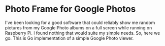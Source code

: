 # Photo Frame for Google Photos


I've been looking for a good software that could reliably show me random pictures
from my Google Photo albums on a full screen while running on Raspberry Pi.
I found nothing that would suite my simple needs. So, here we go. This is Go implementation
of a simple Google Photo viewer.


